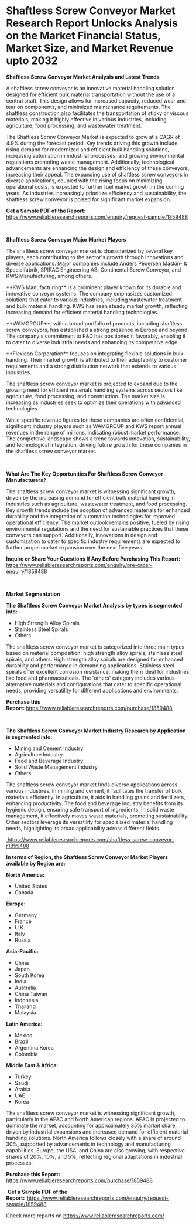 <p><h1>Shaftless Screw Conveyor Market Research Report Unlocks Analysis on the Market Financial Status, Market Size, and Market Revenue upto 2032</h1></p><p><strong>Shaftless Screw Conveyor Market Analysis and Latest Trends</strong></p>
<p><p>A shaftless screw conveyor is an innovative material handling solution designed for efficient bulk material transportation without the use of a central shaft. This design allows for increased capacity, reduced wear and tear on components, and minimized maintenance requirements. The shaftless construction also facilitates the transportation of sticky or viscous materials, making it highly effective in various industries, including agriculture, food processing, and wastewater treatment.</p><p>The Shaftless Screw Conveyor Market is expected to grow at a CAGR of 4.9% during the forecast period. Key trends driving this growth include rising demand for modernized and efficient bulk handling solutions, increasing automation in industrial processes, and growing environmental regulations promoting waste management. Additionally, technological advancements are enhancing the design and efficiency of these conveyors, increasing their appeal. The expanding use of shaftless screw conveyors in diverse applications, coupled with the rising focus on minimizing operational costs, is expected to further fuel market growth in the coming years. As industries increasingly prioritize efficiency and sustainability, the shaftless screw conveyor is poised for significant market expansion.</p></p>
<p><strong>Get a Sample PDF of the Report:&nbsp;</strong> <a href="https://www.reliableresearchreports.com/enquiry/request-sample/1859488?utm_campaign=2393&utm_medium=2&utm_source=Github&utm_content=ia&utm_term=16022025&utm_id=shaftless-screw-conveyor">https://www.reliableresearchreports.com/enquiry/request-sample/1859488</a></p>
<p>&nbsp;</p>
<p><strong>Shaftless Screw Conveyor Major Market Players</strong></p>
<p><p>The shaftless screw conveyor market is characterized by several key players, each contributing to the sector's growth through innovations and diverse applications. Major companies include Anders Pedersen Maskin- & Specialfabrik, SPIRAC Engineering AB, Continental Screw Conveyor, and KWS Manufacturing, among others.</p><p>**KWS Manufacturing** is a prominent player known for its durable and innovative conveyor systems. The company emphasizes customized solutions that cater to various industries, including wastewater treatment and bulk material handling. KWS has seen steady market growth, reflecting increasing demand for efficient material handling technologies.</p><p>**WAMGROUP**, with a broad portfolio of products, including shaftless screw conveyors, has established a strong presence in Europe and beyond. The company's commitment to R&D has positioned it favorably, enabling it to cater to diverse industrial needs and enhancing its competitive edge.</p><p>**Flexicon Corporation** focuses on integrating flexible solutions in bulk handling. Their market growth is attributed to their adaptability to customer requirements and a strong distribution network that extends to various industries.</p><p>The shaftless screw conveyor market is projected to expand due to the growing need for efficient materials handling systems across sectors like agriculture, food processing, and construction. The market size is increasing as industries seek to optimize their operations with advanced technologies.</p><p>While specific revenue figures for these companies are often confidential, significant industry players such as WAMGROUP and KWS report annual revenues in the range of millions, indicating robust market performance. The competitive landscape shows a trend towards innovation, sustainability, and technological integration, driving future growth for these companies in the shaftless screw conveyor market.</p></p>
<p>&nbsp;</p>
<p><strong>What Are The Key Opportunities For Shaftless Screw Conveyor Manufacturers?</strong></p>
<p><p>The shaftless screw conveyor market is witnessing significant growth, driven by the increasing demand for efficient bulk material handling in industries such as agriculture, wastewater treatment, and food processing. Key growth trends include the adoption of advanced materials for enhanced durability and the integration of automation technologies for improved operational efficiency. The market outlook remains positive, fueled by rising environmental regulations and the need for sustainable practices that these conveyors can support. Additionally, innovations in design and customization to cater to specific industry requirements are expected to further propel market expansion over the next five years.</p></p>
<p><strong>Inquire or Share Your Questions If Any Before Purchasing This Report:</strong> <a href="https://www.reliableresearchreports.com/enquiry/pre-order-enquiry/1859488?utm_campaign=2393&utm_medium=2&utm_source=Github&utm_content=ia&utm_term=16022025&utm_id=shaftless-screw-conveyor">https://www.reliableresearchreports.com/enquiry/pre-order-enquiry/1859488</a></p>
<p>&nbsp;</p>
<p><strong>Market Segmentation</strong></p>
<p><strong>The Shaftless Screw Conveyor Market Analysis by types is segmented into:</strong></p>
<p><ul><li>High Strength Alloy Spirals</li><li>Stainless Steel Spirals</li><li>Others</li></ul></p>
<p><p>The shaftless screw conveyor market is categorized into three main types based on material composition: high strength alloy spirals, stainless steel spirals, and others. High strength alloy spirals are designed for enhanced durability and performance in demanding applications. Stainless steel spirals offer excellent corrosion resistance, making them ideal for industries like food and pharmaceuticals. The 'others' category includes various alternative materials and configurations that cater to specific operational needs, providing versatility for different applications and environments.</p></p>
<p><strong>Purchase this Report:&nbsp;</strong><a href="https://www.reliableresearchreports.com/purchase/1859488?utm_campaign=2393&utm_medium=2&utm_source=Github&utm_content=ia&utm_term=16022025&utm_id=shaftless-screw-conveyor">https://www.reliableresearchreports.com/purchase/1859488</a></p>
<p>&nbsp;</p>
<p><strong>The Shaftless Screw Conveyor Market Industry Research by Application is segmented into:</strong></p>
<p><ul><li>Mining and Cement Industry</li><li>Agriculture Industry</li><li>Food and Beverage Industry</li><li>Solid Waste Management Industry</li><li>Others</li></ul></p>
<p><p>The shaftless screw conveyor market finds diverse applications across various industries. In mining and cement, it facilitates the transfer of bulk materials efficiently. In agriculture, it aids in handling grains and fertilizers, enhancing productivity. The food and beverage industry benefits from its hygienic design, ensuring safe transport of ingredients. In solid waste management, it effectively moves waste materials, promoting sustainability. Other sectors leverage its versatility for specialized material handling needs, highlighting its broad applicability across different fields.</p></p>
<p><a href="https://www.reliableresearchreports.com/shaftless-screw-conveyor-r1859488?utm_campaign=2393&utm_medium=2&utm_source=Github&utm_content=ia&utm_term=16022025&utm_id=shaftless-screw-conveyor">&nbsp;https://www.reliableresearchreports.com/shaftless-screw-conveyor-r1859488</a></p>
<p><strong>In terms of Region, the Shaftless Screw Conveyor Market Players available by Region are:</strong></p>
<p>
    <p> <strong> North America: </strong>
        <ul>
            <li>United States</li>
            <li>Canada</li>
        </ul>
        </p> 
    <p> <strong> Europe: </strong>
        <ul>
            <li>Germany</li>
            <li>France</li>
            <li>U.K.</li>
            <li>Italy</li>
            <li>Russia</li>
        </ul>
        </p> 
    <p> <strong> Asia-Pacific: </strong>
        <ul>
            <li>China</li>
            <li>Japan</li>
            <li>South Korea</li>
            <li>India</li>
            <li>Australia</li>
            <li>China Taiwan</li>
            <li>Indonesia</li>
            <li>Thailand</li>
            <li>Malaysia</li>
        </ul>
        </p> 
    <p> <strong> Latin America: </strong>
        <ul>
            <li>Mexico</li>
            <li>Brazil</li>
            <li>Argentina Korea</li>
            <li>Colombia</li>
        </ul>
        </p> 
    <p> <strong> Middle East & Africa: </strong>
        <ul>
            <li>Turkey</li>
            <li>Saudi</li>
            <li>Arabia</li>
            <li>UAE</li>
            <li>Korea</li>
        </ul>
    </p>
    </p>
<p><p>The shaftless screw conveyor market is witnessing significant growth, particularly in the APAC and North American regions. APAC is projected to dominate the market, accounting for approximately 35% market share, driven by industrial expansions and increased demand for efficient material handling solutions. North America follows closely with a share of around 30%, supported by advancements in technology and manufacturing capabilities. Europe, the USA, and China are also growing, with respective shares of 20%, 10%, and 5%, reflecting regional adaptations in industrial processes.</p></p>
<p><strong>Purchase this Report: </strong><a href="https://www.reliableresearchreports.com/purchase/1859488?utm_campaign=2393&utm_medium=2&utm_source=Github&utm_content=ia&utm_term=16022025&utm_id=shaftless-screw-conveyor">https://www.reliableresearchreports.com/purchase/1859488</a></p>
<p>&nbsp;<strong>Get a Sample PDF of the Report:&nbsp;&nbsp;</strong><a href="https://www.reliableresearchreports.com/enquiry/request-sample/1859488?utm_campaign=2393&utm_medium=2&utm_source=Github&utm_content=ia&utm_term=16022025&utm_id=shaftless-screw-conveyor">https://www.reliableresearchreports.com/enquiry/request-sample/1859488</a></p>
<p><strong></strong></p>
<p>Check more reports on <a href="https://www.reliableresearchreports.com/?utm_campaign=2393&utm_medium=2&utm_source=Github&utm_content=ia&utm_term=16022025&utm_id=shaftless-screw-conveyor">https://www.reliableresearchreports.com/</a></p>